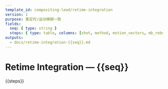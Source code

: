 ```yaml
---
template_id: compositing-lead/retime-integration
version: 1
purpose: 重定时/运动模糊一致
fields:
  seq: { type: string }
  steps: { type: table, columns: [shot, method, motion_vectors, mb_rebuild, notes] }
outputs:
  - docs/retime-integration-{{seq}}.md
---
```


# Retime Integration — {{seq}}

{{steps}}
